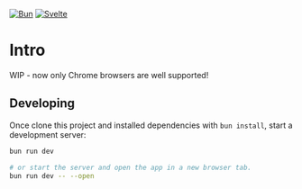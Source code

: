 [![Bun](https://img.shields.io/badge/bun-1.0.33-black.svg?logo=Bun)](https://bun.sh)
[![Svelte](https://img.shields.io/badge/svelte-4.0.5-FF3E00.svg?logo=svelte)](https://svelte.dev/)

# Intro
WIP - now only Chrome browsers are well supported!


## Developing

Once clone this project and installed dependencies with `bun install`, start a development server:

```bash
bun run dev

# or start the server and open the app in a new browser tab.
bun run dev -- --open
```